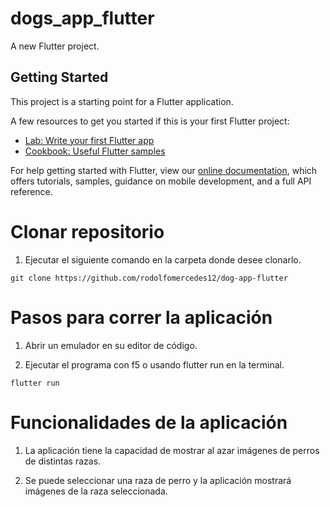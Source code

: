 # dogs_app_flutter

A new Flutter project.

## Getting Started

This project is a starting point for a Flutter application.

A few resources to get you started if this is your first Flutter project:

- [Lab: Write your first Flutter app](https://flutter.dev/docs/get-started/codelab)
- [Cookbook: Useful Flutter samples](https://flutter.dev/docs/cookbook)

For help getting started with Flutter, view our
[online documentation](https://flutter.dev/docs), which offers tutorials,
samples, guidance on mobile development, and a full API reference.


# Clonar repositorio

1. Ejecutar el siguiente comando en la carpeta donde desee clonarlo.
```
git clone https://github.com/rodolfomercedes12/dog-app-flutter
```

# Pasos para correr la aplicación

1. Abrir un emulador en su editor de código.

2. Ejecutar el programa con f5 o usando flutter run en la terminal.
```
flutter run
```

# Funcionalidades de la aplicación

1. La aplicación tiene la capacidad de mostrar al azar imágenes de perros de distintas razas.

2. Se puede seleccionar una raza de perro y la aplicación mostrará imágenes de la raza seleccionada.




